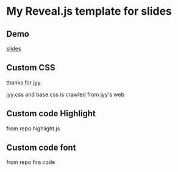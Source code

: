 # My Reveal.js template for slides

## Demo

[slides](slides.html)

## Custom CSS

thanks for jyy.

jyy.css and base.css is crawled from jyy's  web

## Custom code Highlight

from repo highlight.js

## Custom code font

from repo fira code

